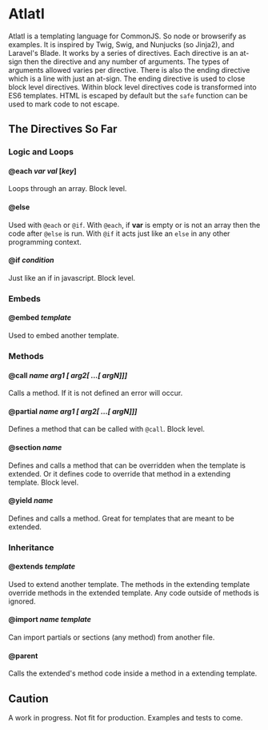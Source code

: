 # Atlatl

Atlatl is a templating language for CommonJS. So node or browserify as examples. It is inspired by Twig, Swig, and Nunjucks (so Jinja2), and Laravel's Blade. It works by a series of directives. Each directive is an at-sign then the directive and any number of arguments. The types of arguments allowed varies per directive. There is also the ending directive which is a line with just an at-sign. The ending directive is used to close block level directives. Within block level directives code is transformed into ES6 templates. HTML is escaped by default but the `safe` function can be used to mark code to not escape.

## The Directives So Far

### Logic and Loops

#### @each _var_ _val_ [_key_]

Loops through an array. Block level.

#### @else

Used with `@each` or `@if`. With `@each`, if __var__ is empty or is not an array then the code after `@else` is run. With `@if` it acts just like an `else` in any other programming context.

#### @if _condition_

Just like an if in javascript. Block level.

### Embeds

#### @embed _template_

Used to embed another template.

### Methods

#### @call _name arg1 [ arg2[ ...[ argN]]]_

Calls a method. If it is not defined an error will occur.

#### @partial _name arg1 [ arg2[ ...[ argN]]]_

Defines a method that can be called with `@call`. Block level.

#### @section _name_

Defines and calls a method that can be overridden when the template is extended. Or it defines code to override that method in a extending template. Block level.

#### @yield _name_

Defines and calls a method. Great for templates that are meant to be extended.

### Inheritance

#### @extends _template_

Used to extend another template. The methods in the extending template override methods in the extended template. Any code outside of methods is ignored.

#### @import _name_ _template_

Can import partials or sections (any method) from another file.

#### @parent

Calls the extended's method code inside a method in a extending template.

## Caution

A work in progress. Not fit for production. Examples and tests to come.
